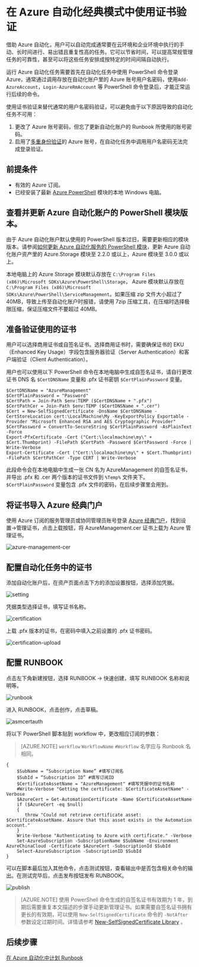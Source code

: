 # 在 Azure 自动化经典模式中使用证书验证

借助 Azure 自动化，用户可以自动完成通常要在云环境和企业环境中执行的手动、长时间进行、易出错且重复性高的任务。它可以节省时间，可以提高常规管理任务的可靠性，甚至可以将这些任务安排成按特定的时间间隔自动执行。

运行 Azure 自动化任务需要首先在自动化任务中使用 PowerShell 命令登录 Azure，通常通过调用存放在自动化账户里的 Azure 账号用户名密码，使用`Add-AzureAccount`，`Login-AzureRmAccount` 等 PowerShell 命令登录后，才能正常运行后续的命令。

使用证书验证来替代通常的用户名密码验证，可以避免由于以下原因导致的自动化任务不可用：

1.	更改了 Azure 账号密码，但忘了更新自动化账户的 Runbook 所使用的账号密码。
2.	启用了[多重身份验证](/documentation/services/multi-factor-authentication/)的 Azure 账号，在自动化任务中调用用户名密码无法完成登录验证。

## 前提条件

-	有效的 Azure 订阅。
-	已经安装了最新 [Azure PowerShell](http://aka.ms/webpi-azps) 模块的本地 Windows 电脑。

## 查看并更新 Azure 自动化账户的 PowerShell 模块版本。

由于 Azure 自动化账户默认使用的 PowerShell 版本过旧，需要更新相应的模块版本。请参阅[如何更新 Azure 自动化服务的 PowerShell 模块](/documentation/articles/aog-automation-powershell-module-update/)，更新 Azure 自动化账户资产里的 Azure.Storage 模块至 2.2.0 或以上，Azure 模块至 3.0.0 或以上。

本地电脑上的 Azure Storage 模块默认存放在 `C:\Program Files (x86)\Microsoft SDKs\Azure\PowerShell\Storage`， Azure 模块默认存放在 `C:\Program Files (x86)\Microsoft SDKs\Azure\PowerShell\ServiceManagement`。如果压缩 zip 文件大小超过了 40MB，导致上传至自动化账户时报错，请使用 7zip 压缩工具，在压缩时选择极限压缩，保证压缩文件不要超过 40MB。

## 准备验证使用的证书

用户可以选择商用证书或自签名证书。选择商用证书时，需要确保证书的 EKU（Enhanced Key Usage）字段包含服务器验证（Server Authentication）和客户端验证（Client Authentication）。

用户也可以使用以下 PowerShell 命令在本地电脑中生成自签名证书，请自行更改证书 DNS 名 `$CertDNSName` 变量和 .pfx 证书密钥 `$CertPlainPassword` 变量。

	$CertDNSName = "AzureManagement"
	$CertPlainPassword = "Password"
	$CertPath = Join-Path $env:TEMP ($CertDNSName + ".pfx")
	$CertPathCer = Join-Path $env:TEMP ($CertDNSName + ".cer")
	$Cert = New-SelfSignedCertificate -DnsName $CertDNSName -CertStoreLocation cert:\LocalMachine\My -KeyExportPolicy Exportable -Provider "Microsoft Enhanced RSA and AES Cryptographic Provider"
	$CertPassword = ConvertTo-SecureString $CertPlainPassword -AsPlainText -Force
	Export-PfxCertificate -Cert ("Cert:\localmachine\my\" + $Cert.Thumbprint) -FilePath $CertPath -Password $CertPassword -Force | Write-Verbose
	Export-Certificate -Cert ("Cert:\localmachine\my\" + $Cert.Thumbprint) -FilePath $CertPathCer -Type CERT | Write-Verbose

此段命令会在本地电脑中生成一张 CN 名为 AzureManagement 的自签名证书，并导出 .pfx 和 .cer 两个版本的证书文件到 `%Temp%` 文件夹下。`$CertPlainPassword` 变量包含 .pfx 文件的密码，在后续步骤里会用到。

## 将证书导入 Azure 经典门户

使用 Azure 订阅的服务管理员或协同管理员账号登录 [Azure 经典门户](https://manage.windowsazure.cn/)，找到设置->管理证书，点击上载按钮，将 AzureManagement.cer 证书上载为 Azure 管理证书。

![azure-management-cer](./media/aog-automation-classic-cer-verification/azure-management-cer.png)

## 配置自动化任务中的证书

添加自动化账户后，在资产页面点击下方的添加设置按钮，选择添加凭据。

![setting](./media/aog-automation-classic-cer-verification/setting.png)

凭据类型选择证书，填写证书名称。

![certification](./media/aog-automation-classic-cer-verification/certification.png)

上载 .pfx 版本的证书，在密码中填入之前设置的 .pfx 证书密码。

![certification-upload](./media/aog-automation-classic-cer-verification/certification-upload.png)

## 配置 RUNBOOK

点击左下角新建按钮，选择 RUNBOOK -> 快速创建，填写 RUNBOOK 名称和说明等。

![runbook](./media/aog-automation-classic-cer-verification/runbook.png)

进入 RUNBOOK，点击创作，点击草稿。

![asmcertauth](./media/aog-automation-classic-cer-verification/asmcertauth.png)

将以下 PowerShell 脚本贴到 workflow 中，更改相应订阅的参数：

>[AZURE.NOTE] `workflow` `WorkflowName` `#Workflow` 名字应与 Runbook 名相同。

	{
		$SubName = “Subscription Name” #填写订阅名
		$SubId = “Subscription ID” #填写订阅ID
	    $CertificateAssetName = "AzureManagement" #填写凭据中的证书名称
	    #Write-Verbose "Getting the certificate: $CertificateAssetName" -Verbose
	    $AzureCert = Get-AutomationCertificate -Name $CertificateAssetName
	    if ($AzureCert -eq $null)
	    {
	       throw "Could not retrieve certificate asset: $CertificateAssetName. Assure that this asset exists in the Automation account."
	    }
	    Write-Verbose "Authenticating to Azure with certificate." -Verbose
	    Set-AzureSubscription -SubscriptionName $SubName -Environment AzureChinaCloud -Certificate $AzureCert -SubscriptionId $SubId 
	    Select-AzureSubscription -SubscriptionID $SubId
	}

可以在脚本最后加入其他命令，点击测试按钮，查看输出中是否包含相关命令的输出。在测试完毕后，点击发布按钮发布 RUNBOOK。

![publish](./media/aog-automation-classic-cer-verification/publish.png)

>[AZURE.NOTE] 使用 PowerShell 命令生成的自签名证书有效期为 1 年，到期后需要重复本文描述的步骤手动更新管理证书。如果需要自签名证书拥有更长的有效期，可以使用 `New-SelfSignedCertificate` 命令的 `-NotAfter` 参数设定过期时间。详情请参考 [New-SelfSignedCertificate Library](https://technet.microsoft.com/library/hh848633(v=wps.630)) 。

## 后续步骤

[在 Azure 自动化中计划 Runbook](/documentation/articles/automation-schedules/)
